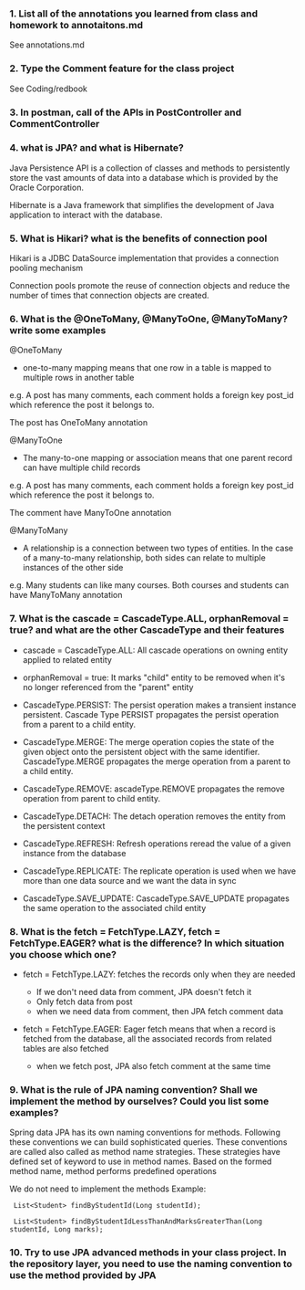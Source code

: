 ### 1. List all of the annotations you learned from class and homework to annotaitons.md
See annotations.md
### 2. Type the Comment feature for the class project
See Coding/redbook
### 3. In postman, call of the APIs in PostController and CommentController
### 4. what is JPA? and what is Hibernate?
Java Persistence API is a collection of classes and methods to persistently store the vast amounts of data into a database which is provided by the Oracle Corporation.

Hibernate is a Java framework that simplifies the development of Java application to interact with the database.

### 5. What is Hikari? what is the benefits of connection pool
Hikari is a JDBC DataSource implementation that provides a connection pooling mechanism

Connection pools promote the reuse of connection objects and reduce the number of times that connection objects are created. 

### 6. What is the  @OneToMany, @ManyToOne, @ManyToMany? write some examples
@OneToMany

- one-to-many mapping means that one row in a table is mapped to multiple rows in another table

e.g.
A post has many comments, each comment holds a foreign key post_id which reference the post it belongs to.

The post has OneToMany annotation

@ManyToOne

- The many-to-one mapping or association means that one parent record can have multiple child records

e.g.
A post has many comments, each comment holds a foreign key post_id which reference the post it belongs to.

The comment have ManyToOne annotation


@ManyToMany

- A relationship is a connection between two types of entities. In the case of a many-to-many relationship, both sides can relate to multiple instances of the other side

e.g.
Many students can like many courses. Both courses and students can have ManyToMany annotation

### 7. What is the  cascade = CascadeType.ALL, orphanRemoval = true? and what are the other CascadeType and their features

-  cascade = CascadeType.ALL: All cascade operations on owning entity applied to related entity
-  orphanRemoval = true: It marks "child" entity to be removed when it's no longer referenced from the "parent" entity

- CascadeType.PERSIST: The persist operation makes a transient instance persistent. Cascade Type PERSIST propagates the persist operation from a parent to a child entity. 
- CascadeType.MERGE: The merge operation copies the state of the given object onto the persistent object with the same identifier. CascadeType.MERGE propagates the merge operation from a parent to a child entity.
- CascadeType.REMOVE: ascadeType.REMOVE propagates the remove operation from parent to child entity.
- CascadeType.DETACH: The detach operation removes the entity from the persistent context
- CascadeType.REFRESH: Refresh operations reread the value of a given instance from the database
- CascadeType.REPLICATE: The replicate operation is used when we have more than one data source and we want the data in sync
- CascadeType.SAVE_UPDATE: CascadeType.SAVE_UPDATE propagates the same operation to the associated child entity

### 8. What is the  fetch = FetchType.LAZY, fetch = FetchType.EAGER? what is the difference? In which situation you choose which one?
-  fetch = FetchType.LAZY: fetches the
   records only when they are needed
    + If we don't need data from comment, JPA doesn't fetch it
    + Only fetch data from post
    + when we need data from comment, then JPA fetch comment data

- fetch = FetchType.EAGER: Eager fetch
  means that when a record is fetched from the database, all the
  associated records from related tables are also fetched
    - when we fetch post, JPA also fetch comment at the same time
  

### 9. What is the rule of JPA naming convention? Shall we implement the method by ourselves? Could you list some examples?
Spring data JPA has its own naming conventions for methods. Following these conventions we can build sophisticated queries. These conventions are called also called as method name strategies. These strategies have defined set of keyword to use in method names. Based on the formed method name, method performs predefined operations

We do not need to implement the methods
Example:
```agsl
 List<Student> findByStudentId(Long studentId);

 List<Student> findByStudentIdLessThanAndMarksGreaterThan(Long studentId, Long marks);
```

### 10. Try to use JPA advanced methods in your class project. In the repository layer, you need to use the naming convention to use the method provided by JPA
